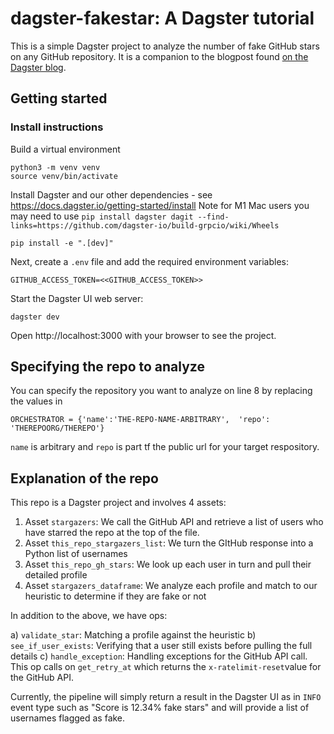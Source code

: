 # dagster-fakestar: A Dagster tutorial

This is a simple Dagster project to analyze the number of fake GitHub stars on any GitHub repository.  It is a companion to the blogpost found [on the Dagster blog](https:dagster.io/blog).

## Getting started

### Install instructions

Build a virtual environment
```commandline
python3 -m venv venv
source venv/bin/activate
```
Install Dagster and our other dependencies - see https://docs.dagster.io/getting-started/install
Note for M1 Mac users you may need to use `pip install dagster dagit --find-links=https://github.com/dagster-io/build-grpcio/wiki/Wheels`

```commandline
pip install -e ".[dev]"
```

Next, create a `.env` file and add the required environment variables:
```
GITHUB_ACCESS_TOKEN=<<GITHUB_ACCESS_TOKEN>>
```

Start the Dagster UI web server:

```commandline
dagster dev
```

Open http://localhost:3000 with your browser to see the project.

## Specifying the repo to analyze

You can specify the repository you want to analyze on line 8 by replacing the values in
```commandline
ORCHESTRATOR = {'name':'THE-REPO-NAME-ARBITRARY',  'repo': 'THEREPOORG/THEREPO'}
```

`name` is arbitrary and `repo` is part tf the public url for your target respository.

## Explanation of the repo

This repo is a Dagster project and involves 4 assets:

1) Asset `stargazers`: We call the GitHub API and retrieve a list of users who have starred the repo at the top of the file.
2) Asset `this_repo_stargazers_list`: We turn the GItHub response into a Python list of usernames
3) Asset `this_repo_gh_stars`: We look up each user in turn and pull their detailed profile
4) Asset `stargazers_dataframe`: We analyze each profile and match to our heuristic to determine if they are fake or not

In addition to the above, we have ops:

a) `validate_star`: Matching a profile against the heuristic
b) `see_if_user_exists`: Verifying that a user still exists before pulling the full details
c) `handle_exception`: Handling exceptions for the GitHub API call.  This op calls on `get_retry_at` which returns the `x-ratelimit-reset`value for the GitHub API.

Currently, the pipeline will simply return a result in the Dagster UI as in `INFO` event type such as "Score is 12.34% fake stars" and will provide a list of usernames flagged as fake.
